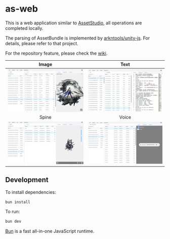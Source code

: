 # as-web

This is a web application similar to [AssetStudio](https://github.com/Perfare/AssetStudio), all operations are completed locally.

The parsing of AssetBundle is implemented by [arkntools/unity-js](https://github.com/arkntools/unity-js). For details, please refer to that project.

For the repository feature, please check the [wiki](https://github.com/arkntools/as-web/wiki/Repository).

|         Image         |         Text          |
| :-------------------: | :-------------------: |
| ![](./docs/image.png) | ![](./docs/text.png)  |
|         Spine         |         Voice         |
| ![](./docs/spine.png) | ![](./docs/voice.png) |

## Development

To install dependencies:

```bash
bun install
```

To run:

```bash
bun dev
```

[Bun](https://bun.sh) is a fast all-in-one JavaScript runtime.
